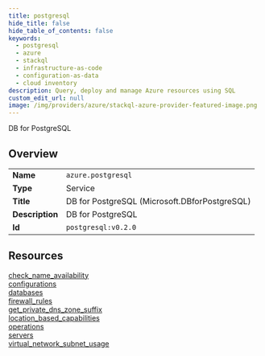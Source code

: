 ```yaml
---
title: postgresql
hide_title: false
hide_table_of_contents: false
keywords:
  - postgresql
  - azure
  - stackql
  - infrastructure-as-code
  - configuration-as-data
  - cloud inventory
description: Query, deploy and manage Azure resources using SQL
custom_edit_url: null
image: /img/providers/azure/stackql-azure-provider-featured-image.png
---
```

DB for PostgreSQL  
    

## Overview
<table><tbody>
<tr><td><b>Name</b></td><td><code>azure.postgresql</code></td></tr>
<tr><td><b>Type</b></td><td>Service</td></tr>
<tr><td><b>Title</b></td><td>DB for PostgreSQL (Microsoft.DBforPostgreSQL)</td></tr>
<tr><td><b>Description</b></td><td>DB for PostgreSQL</td></tr>
<tr><td><b>Id</b></td><td><code>postgresql:v0.2.0</code></td></tr>
</tbody></table>

## Resources
<div class="row">
<div class="providerDocColumn">
<a href="/providers/azure/postgresql/check_name_availability/">check_name_availability</a><br />
<a href="/providers/azure/postgresql/configurations/">configurations</a><br />
<a href="/providers/azure/postgresql/databases/">databases</a><br />
<a href="/providers/azure/postgresql/firewall_rules/">firewall_rules</a><br />
<a href="/providers/azure/postgresql/get_private_dns_zone_suffix/">get_private_dns_zone_suffix</a><br />
</div>
<div class="providerDocColumn">
<a href="/providers/azure/postgresql/location_based_capabilities/">location_based_capabilities</a><br />
<a href="/providers/azure/postgresql/operations/">operations</a><br />
<a href="/providers/azure/postgresql/servers/">servers</a><br />
<a href="/providers/azure/postgresql/virtual_network_subnet_usage/">virtual_network_subnet_usage</a><br />
</div>
</div>

